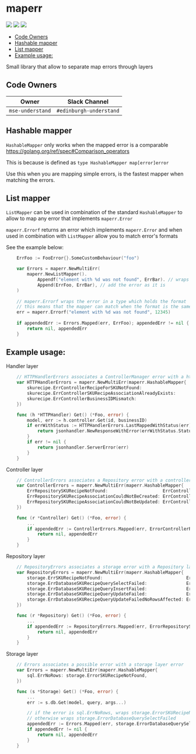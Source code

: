 # maperr
[![][languagego img]][languagego]
[![][buildstatus img]][buildstatus]
[![][coverage img]][coverage]

<!-- vim-markdown-toc GFM -->

* [Code Owners](#code-owners)
* [Hashable mapper](#hashable-mapper)
* [List mapper](#list-mapper)
* [Example usage:](#example-usage)

<!-- vim-markdown-toc -->

Small library that allow to separate map errors through layers

## Code Owners
| Owner                             | Slack Channel          |
|-----------------------------------|------------------------|
| `mse-understand`                  | `#edinburgh-understand`|

## Hashable mapper
`HashableMapper` only works when the mapped error is a comparable https://golang.org/ref/spec#Comparison_operators

This is because is defined as `type HashableMapper map[error]error`

Use this when you are mapping simple errors, is the fastest mapper when matching the errors.

## List mapper
`ListMapper` can be used in combination of the standard `HashableMapper` to allow to map any error that implements
`maperr.Error`

`maperr.Errorf` returns an error which implements `maperr.Error` and when used in combination with `ListMapper` allow 
you to match error's formats

See the example below:

```go
    ErrFoo := FooError{}.SomeCustomBehaviour("foo")

    var Errors = maperr.NewMultiErr(
        maperr.NewListMapper().
            Appendf("element with %d was not found", ErrBar). // wraps the error in a error type which holds the format
            Append(ErrFoo, ErrBar), // add the error as it is
    )
    
    // maperr.Errorf wraps the error in a type which holds the format
    // this means that the mapper can match when the format is the same
    err = maperr.Errorf("element with %d was not found", 12345)
    
    if appendedErr := Errors.Mapped(err, ErrFoo); appendedErr != nil {
        return nil, appendedErr
    }
```

## Example usage:

Handler layer
```go
    // HTTPHandlerErrors associates a ControllerManager error with a http api handler layer error
    var HTTPHandlerErrors = maperr.NewMultiErr(maperr.HashableMapper{
    	skurecipe.ErrControllerRecipeForSKUNotFound:                   maperr.WithStatus(errorTextRecipeForSKUNotFound, http.StatusNotFound),
    	skurecipe.ErrControllerSKURecipeAssociationAlreadyExists:      maperr.WithStatus(errorTextRecipeForSKUAlreadyExists, http.StatusBadRequest),
    	skurecipe.ErrControllerBusinessIDMismatch:                     maperr.WithStatus(errorTextResourceBusinessMismatch, http.StatusUnauthorized),
    })

    func (h *HTTPHandler) Get() (*Foo, error) {
        model, err := h.controller.Get(id, businessID)
        if errWithStatus := HTTPHandlerErrors.LastMappedWithStatus(err); errWithStatus != nil {
            return jsonhandler.NewResponseWithError(errWithStatus.Status(), errWithStatus.Error(), &err)
        }
        if err != nil {
            return jsonhandler.ServerError(err)
        }
    }
```

Controller layer
```go
    // ControllerErrors associates a Repository error with a controller layer error
    var ControllerErrors = maperr.NewMultiErr(maperr.HashableMapper{
        ErrRepositorySKURecipeNotFound:                     ErrControllerRecipeForSKUNotFound,
        ErrRepositorySKURecipeAssociationCouldNotBeCreated: ErrControllerCouldNotAssociateSKUToRecipe,
        ErrRepositorySKURecipeAssociationCouldNotBeUpdated: ErrControllerCouldNotRemoveSKUAssociationWithRecipe,
    })

    func (r *Controller) Get() (*Foo, error) {
        ...
        if appendedErr := ControllerErrors.Mapped(err, ErrorControllerRecipeForSKUNotFound); appendedErr != nil {
            return nil, appendedErr
        }
    }
```

Repository layer
```go
    // RepositoryErrors associates a storage error with a Repository layer error
    var RepositoryErrors = maperr.NewMultiErr(maperr.HashableMapper{
        storage.ErrSKURecipeNotFound:                                ErrRepositorySKURecipeNotFound,
        storage.ErrDatabaseSKURecipeQuerySelectFailed:               ErrRepositorySKURecipeNotFound,
        storage.ErrDatabaseSKURecipeQueryInsertFailed:               ErrRepositorySKURecipeAssociationCouldNotBeCreated,
        storage.ErrDatabaseSKURecipeQueryUpdateFailed:               ErrRepositorySKURecipeAssociationCouldNotBeUpdated,
        storage.ErrDatabaseSKURecipeQueryUpdateFailedNoRowsAffected: ErrRepositorySKURecipeAssociationCouldNotBeUpdated,
    })

    func (r *Repository) Get() (*Foo, error) {
        ...
        if appendedErr := RepositoryErrors.Mapped(err, ErrorRepositorySKURecipeNotFound); appendedErr != nil {
            return nil, appendedErr
        }
    }
```

Storage layer
```go
    // Errors associates a possible error with a storage layer error
    var Errors = maperr.NewMultiErr(maperr.HashableMapper{
        sql.ErrNoRows: storage.ErrorSKURecipeNotFound,
    })

    func (s *Storage) Get() (*Foo, error) {
        ...
        err := s.db.Get(model, query, args...)

        // if the error is sql.ErrNoRows, wraps storage.ErrorSKURecipeNotFound
        // otherwise wraps storage.ErrorDatabaseQuerySelectFailed
        appendedErr := Errors.Mapped(err, storage.ErrorDatabaseQuerySelectFailed)
        if appendedErr != nil {
            return nil, appendedErr
        }
    }
```

[buildstatus img]:https://travis-ci.com/iZettle/maperr.svg?token=Gc7Chex1j1M4SzP7wjCm&branch=master
[buildstatus]:https://travis-ci.com/iZettle/maperr
[coverage img]:https://coveralls.io/repos/github/iZettle/maperr/badge.svg?branch=master&t=CxfFwY
[coverage]:https://coveralls.io/github/iZettle/maperr?branch=master
[languagego]:https://golang.org
[languagego img]:https://img.shields.io/badge/language-golang-77CDDD.svg?style=flat
